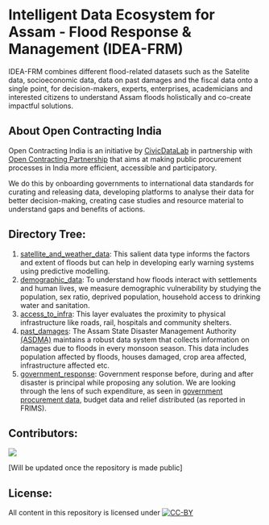 # Intelligent Data Ecosystem for Assam - Flood Response & Management (IDEA-FRM)
IDEA-FRM combines different flood-related datasets such as the Satelite data, socioeconomic data, data on past damages and the fiscal data onto a single point, for decision-makers, experts, enterprises, academicians and interested citizens to understand Assam floods holistically and co-create impactful solutions.

## About Open Contracting India
Open Contracting India is an initiative by [CivicDataLab](https://civicdatalab.in/) in partnership with [Open Contracting Partnership](https://www.open-contracting.org/) that aims at making public procurement processes in India more efficient, accessible and participatory. 

We do this by onboarding governments to international data standards for curating and releasing data, developing platforms to analyse their data for better decision-making, creating case studies and resource material to understand gaps and benefits of actions. 

## Directory Tree:
1. [satellite_and_weather_data](https://github.com/CivicDataLab/IDEA-FRM/tree/main/satellite_and_weather_data): This salient data type informs the factors and extent of floods but can help in developing early warning systems using predictive modelling.
2. [demographic_data](https://github.com/CivicDataLab/IDEA-FRM/tree/main/demographic_data): To understand how floods interact with settlements and human lives, we measure demographic vulnerability by studying the population, sex ratio, deprived population, household access to drinking water and sanitation. 
3. [access_to_infra](https://github.com/CivicDataLab/IDEA-FRM/tree/main/access_to_infra): This layer evaluates the proximity to physical infrastructure like roads, rail, hospitals and community shelters.
4. [past_damages](https://github.com/CivicDataLab/IDEA-FRM/tree/main/past_damages): The Assam State Disaster Management Authority [(ASDMA)](http://sdmassam.nic.in/) maintains a robust data system that collects information on damages due to floods in every monsoon season. This data includes population affected by floods, houses damaged, crop area affected, infrastructure affected etc.
5. [government_response](https://github.com/CivicDataLab/IDEA-FRM/tree/main/government_response): Government response before, during and after disaster is principal while proposing any solution. We are looking through the lens of such expenditure, as seen in [government procurement data](assamtenders.gov.in), budget data and relief distributed (as reported in FRIMS).

## Contributors:
<a href="https://github.com/CivicDataLab/2022-Assam-Flood-Response/graphs/contributors">
  <img src="https://contrib.rocks/image?repo=CivicDataLab/2022-Assam-Flood-Response" />
</a>

[Will be updated once the repository is made public]

## License:
All content in this repository is licensed under
[![CC-BY](https://i.creativecommons.org/l/by/4.0/88x31.png)](LICENSE.md)

